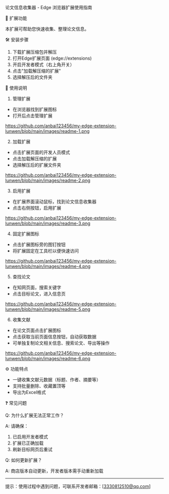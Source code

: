 论文信息收集器 - Edge 浏览器扩展使用指南

📌 扩展功能

本扩展可帮助您快速收集、整理论文信息。

🛠️ 安装步骤

1. 下载扩展压缩包并解压
2. 打开Edge扩展页面 (edge://extensions)
3. 开启开发者模式（右上角开关）
4. 点击"加载解压缩的扩展"
5. 选择解压后的文件夹
   

🔧 使用说明

1. 管理扩展

- 在浏览器找到扩展图标
- 打开后点击管理扩展

https://github.com/anbai123456/my-edge-extension-lunwen/blob/main/images/readme-1.png

2. 加载扩展

- 点击扩展页面的开发人员模式
- 点击加载解压缩的扩展
- 选择解压后的扩展文件夹

https://github.com/anbai123456/my-edge-extension-lunwen/blob/main/images/readme-2.png

3. 启用扩展

- 在扩展界面滚动鼠标，找到论文信息收集器
- 点击右侧按钮，启用扩展

https://github.com/anbai123456/my-edge-extension-lunwen/blob/main/images/readme-3.png

4. 固定扩展图标

- 点击扩展图标旁的图钉按钮
- 将扩展固定在工具栏以便快速访问

https://github.com/anbai123456/my-edge-extension-lunwen/blob/main/images/readme-4.png

5. 查找论文

- 在知网页面，搜索关键字
- 点击目标论文，进入信息页
  
https://github.com/anbai123456/my-edge-extension-lunwen/blob/main/images/readme-5.png

6. 收集文献
- 在论文页面点击扩展图标
- 点击获取当前页面信息按钮，自动获取数据
- 可单独复制论文相关信息、搜索论文、导出等操作

https://github.com/anbai123456/my-edge-extension-lunwen/blob/main/images/readme-6.png

⚙️ 功能特点

- 一键收集文献元数据（标题、作者、摘要等）
- 支持批量删除、收藏置顶等
- 导出为Excel格式

❓ 常见问题

Q: 为什么扩展无法正常工作？

A: 请确保：

1. 已启用开发者模式
2. 扩展已正确加载
3. 刷新目标网页后重试

Q: 如何更新扩展？

A: 商店版本自动更新，开发者版本需手动重新加载

---

提示：使用过程中遇到问题，可联系开发者邮箱：[3330812510@qq.com]

